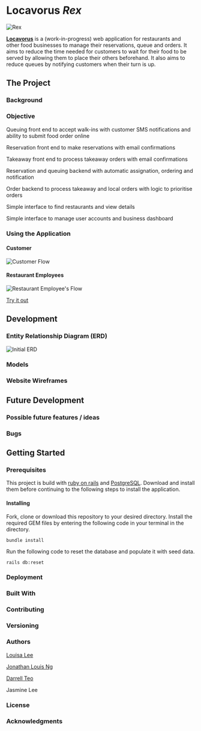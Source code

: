 # Locavorus _Rex_

![Rex](http://i.imgur.com/VMuQpkL.png)

[**Locavorus**](https://locavorusrex.herokuapp.com/) is a (work-in-progress) web application for restaurants and other food businesses to manage their reservations, queue and orders. It aims to reduce the time needed for customers to wait for their food to be served by allowing them to place their others beforehand. It also aims to reduce queues by notifying customers when their turn is up.

## The Project

### Background

### Objective

Queuing front end to accept walk-ins with customer SMS notifications and ability to submit food order online

Reservation front end to make reservations with email confirmations

Takeaway front end to process takeaway orders with email confirmations

Reservation and queuing backend with automatic assignation, ordering and notification

Order backend to process takeaway and local orders with logic to prioritise orders

Simple interface to find restaurants and view details

Simple interface to manage user accounts and business dashboard

### Using the Application

#### Customer

![Customer Flow]()

#### Restaurant Employees

![Restaurant Employee's Flow]()

[Try it out](https://locavorusrex.herokuapp.com)

## Development

### Entity Relationship Diagram (ERD)

![Initial ERD](http://i.imgur.com/2T5CDGE.jpg)

### Models

### Website Wireframes


## Future Development


### Possible future features / ideas


### Bugs


## Getting Started


### Prerequisites

This project is build with [ruby on rails](http://rubyonrails.org/) and [PostgreSQL](https://www.postgresql.org/). Download and install them before continuing to the following steps to install the application.

#### Installing

Fork, clone or download this repository to your desired directory. Install the required GEM files by entering the following code in your terminal in the directory.

```
bundle install
```

Run the following code to reset the database and populate it with seed data.

```
rails db:reset
```

### Deployment


### Built With


### Contributing


### Versioning


### Authors
[Louisa Lee](https://github.com/imouto2005)

[Jonathan Louis Ng](https://github.com/noll-fyra)

[Darrell Teo](https://github.com/darrelltzj)

Jasmine Lee

### License


### Acknowledgments
